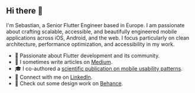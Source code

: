 ## Hi there 👋

I'm Sebastian, a Senior Flutter Engineer based in Europe. I am passionate about crafting scalable, accessible, and beautifully engineered mobile applications across iOS, Android, and the web. I focus particularly on clean architecture, performance optimization, and accessibility in my work.

*   💙 Passionate about Flutter development and its community.
*   📝 I sometimes write articles on [Medium](https://medium.com/@sebastian.waloszek.95).
*   🎓 I co-authored a [scientific publication on mobile usability patterns](https://link.springer.com/chapter/10.1007/978-3-030-63007-2_70).
*   🔗 Connect with me on [LinkedIn](https://www.linkedin.com/in/sebastian-waloszek-418778108/).
*   🎨 Check out some design work on [Behance](https://www.behance.net/sebastiwalosze).
